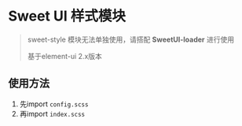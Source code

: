 # Sweet UI 样式模块

> sweet-style 模块无法单独使用，请搭配 **SweetUI-loader** 进行使用
> 
> 基于element-ui 2.x版本

## 使用方法

1. 先import `config.scss`
2. 再import `index.scss`